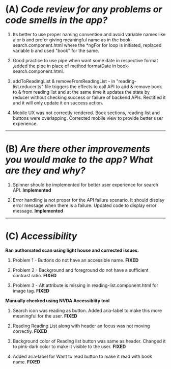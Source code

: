 (A) ***Code review for any problems or code smells in the app?***
=================================================================

1) Its better to use proper naming convention and avoid variable names like a or b and prefer giving meaningful name as in the book-search.component.html where the *ngFor for loop is initiated, replaced variable b and used "book" for the same.

2) Good practice to use pipe when want some date in respective format ,added the pipe in place of method formatDate in book-search.component.html.
3) addToReadingList & removeFromReadingList - in "reading-list.reducer.ts" file triggers the effects to call API to add & remove book to & from reading list and at the same time it updates the state by reducer without checking success or failure of backend APIs. Rectified it and it will only update it on success action.

4) Mobile UX was not correctly rendered. Book sections, reading list and buttons were overlapping. Corrected mobile view to provide better user experience.

----------------------------------------------------------------------------------------------------------
(B) ***Are there other improvements you would make to the app? What are they and why?***
=======================

1) Spinner should be implemented for better user experience for search API. **Implemented**

2) Error handling is not proper for the API failure scenario. It should display error message when there is a failure. Updated code to display error message. **Implemented**

----------------------------------------------------------------------------------------------------------
(C) ***Accessibility***
=======================

**Ran authomated scan using light house and corrected issues.**
1) Problem 1 - Buttons do not have an accessible name. **FIXED**

2) Problem 2 - Background and foreground do not have a sufficient contrast ratio. **FIXED**

3) Problem 3 - Alt attribute is missing in reading-list.component.html for image tag.  **FIXED**

**Manually checked using NVDA Accessiblity tool**
1) Search icon was reading as button. Added aria-label to make this more meaningful for the user. **FIXED**

2) Reading Reading List along with header an focus was not moving correctly. **FIXED**

3) Background color of Reading list button was same as header. Changed it to pink-dark color to make it visible to the user. **FIXED**

4) Added aria-label for Want to read button to make it read with book name.  **FIXED**